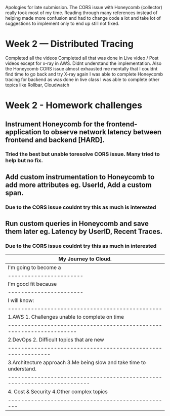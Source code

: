 Apologies for late submission. The CORS issue with Honeycomb (collector) really took most of my time. Reading through many references instead of helping made more confusion and had to change code a lot and take lot of suggestions to implement only to end up still not fixed.

# Week 2 — Distributed Tracing

Completed all the videos
Completed all that was done in Live video / Post videos except for x-ray in AWS. Didnt understand the implementation. Also the Honeycomb CORS issue almost exhausted me mentally that I couldnt find time to go back and try X-ray again
I was able to complete Honeycomb tracing for backend as was done in live class
I was able to complete other topics like Rollbar, Cloudwatch 

# Week 2 - Homework challenges

## Instrument Honeycomb for the frontend-application to observe network latency between frontend and backend [HARD].
  ### Tried the best but unable toresolve CORS issue. Many tried to help but no fix. 
  
## Add custom instrumentation to Honeycomb to add more attributes eg. UserId, Add a custom span.
  ### Due to the CORS issue couldnt try this as much is interested
  
## Run custom queries in Honeycomb and save them later eg. Latency by UserID, Recent Traces.
  ### Due to the CORS issue couldnt try this as much in interested
  
  | My Journey to Cloud.  |
  |-----------------------|
  | I'm going to become a | Program / Project Manager / Solutions Architect |
  |-----------------------|          
  | I'm good fit because  |   Currently as Program / Project Manager with experience |       
  |-----------------------|
  | I will know: | I will not get distracted by |
  |-----------------------------------------------
  |1.AWS                     1. Challenges unable to complete on time |
  |--------------------------------------------------------------------
  |2.DevOps                  2. Difficult topics that are new |
  |------------------------------------------------------------
  |3.Architecture approach   3.Me being slow and take time to understand. |
  |------------------------------------------------------------------------
  |4. Cost & Security        4.Other complex topics |
  |--------------------------------------------------
